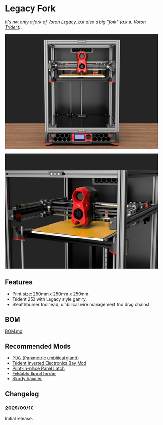 # Legacy Fork

*It's not only a fork of [Voron Legacy](https://github.com/VoronDesign/Voron-Legacy), but also a big "fork" (a.k.a. [Voron Trident](https://github.com/VoronDesign/Voron-Trident)).*

![Render1](./Images/Render1.jpg)

![Render2](./Images/Render2.jpg)

## Features

- Print size: 250mm x 250mm x 250mm.
- Trident 250 with Legacy style gantry.
- Stealthburner toolhead, umbilical wire management (no drag chains).

## BOM

[BOM.md](./BOM.md)

## Recommended Mods

- [PUG (Parametric umbilical gland)](https://www.printables.com/model/378567-pug-parametric-umbilical-gland)
- [Trident Inverted Electronics Bay Mod](https://github.com/VoronDesign/VoronUsers/tree/main/printer_mods/LoganFraser/TridentInvertedElectronics)
- [Print-in-place Panel Latch](https://www.printables.com/model/1042802-sturdy-print-in-place-panel-latch-for-2020-extrusi)
- [Foldable Spool holder](https://www.printables.com/model/1233299-tri-direction-foldable-spool-holder)
- [Sturdy handler](https://www.printables.com/model/793387-voron-24r2trident-sturdy-handler-remix)

## Changelog

### 2025/09/10

Initial release.
